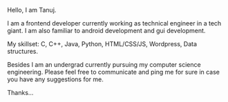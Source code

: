 Hello,
I am Tanuj.

I am a frontend developer currently working as technical engineer in a tech giant. I am also familiar to android development and gui development.

My skillset:
C, C++, Java, Python, HTML/CSS/JS, Wordpress, Data structures.

Besides I am an undergrad currently pursuing my computer science engineering. Please feel free to communicate and ping me for sure in case you have 
any suggestions for me.
  
Thanks...
